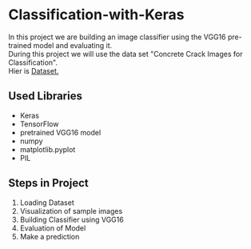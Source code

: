 # Classification-with-Keras

In this project we are building an image classifier using the VGG16 pre-trained model and evaluating it. <br>
During this project we will use the data set "Concrete Crack Images for Classification". <br>
 Hier is [Dataset.](https://www.kaggle.com/datasets/arnavr10880/concrete-crack-images-for-classification)

## Used Libraries

* Keras
* TensorFlow
* pretrained VGG16 model
* numpy
* matplotlib.pyplot
* PIL

## Steps in Project

1. Loading Dataset
2. Visualization of sample images
3. Building Classifier using VGG16
4. Evaluation of Model
5. Make a prediction

